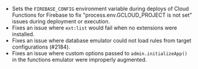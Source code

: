 - Sets the `FIREBASE_CONFIG` environment variable during deploys of Cloud Functions for Firebase to fix "process.env.GCLOUD_PROJECT is not set" issues during deployment or execution.
- Fixes an issue where `ext:list` would fail when no extensions were installed.
- Fixes an issue where database emulator could not load rules from target configurations (#2184).
- Fixes an issue where custom options passed to `admin.initializeApp()` in the functions emulator were improperly augmented.